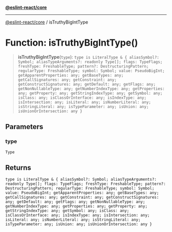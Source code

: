 [**@eslint-react/core**](../README.md)

***

[@eslint-react/core](../README.md) / isTruthyBigIntType

# Function: isTruthyBigIntType()

> **isTruthyBigIntType**(`type`): `type is LiteralType & { aliasSymbol?: Symbol; aliasTypeArguments?: readonly Type[]; flags: TypeFlags; freshType: FreshableType; pattern?: DestructuringPattern; regularType: FreshableType; symbol: Symbol; value: PseudoBigInt; getApparentProperties: any; getBaseTypes: any; getCallSignatures: any; getConstraint: any; getConstructSignatures: any; getDefault: any; getFlags: any; getNonNullableType: any; getNumberIndexType: any; getProperties: any; getProperty: any; getStringIndexType: any; getSymbol: any; isClass: any; isClassOrInterface: any; isIndexType: any; isIntersection: any; isLiteral: any; isNumberLiteral: any; isStringLiteral: any; isTypeParameter: any; isUnion: any; isUnionOrIntersection: any }`

## Parameters

### type

`Type`

## Returns

`type is LiteralType & { aliasSymbol?: Symbol; aliasTypeArguments?: readonly Type[]; flags: TypeFlags; freshType: FreshableType; pattern?: DestructuringPattern; regularType: FreshableType; symbol: Symbol; value: PseudoBigInt; getApparentProperties: any; getBaseTypes: any; getCallSignatures: any; getConstraint: any; getConstructSignatures: any; getDefault: any; getFlags: any; getNonNullableType: any; getNumberIndexType: any; getProperties: any; getProperty: any; getStringIndexType: any; getSymbol: any; isClass: any; isClassOrInterface: any; isIndexType: any; isIntersection: any; isLiteral: any; isNumberLiteral: any; isStringLiteral: any; isTypeParameter: any; isUnion: any; isUnionOrIntersection: any }`
